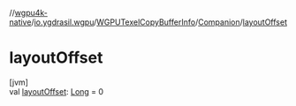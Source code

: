 //[wgpu4k-native](../../../../index.md)/[io.ygdrasil.wgpu](../../index.md)/[WGPUTexelCopyBufferInfo](../index.md)/[Companion](index.md)/[layoutOffset](layout-offset.md)

# layoutOffset

[jvm]\
val [layoutOffset](layout-offset.md): [Long](https://kotlinlang.org/api/core/kotlin-stdlib/kotlin/-long/index.html) = 0